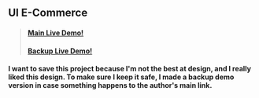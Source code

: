 ## UI E-Commerce
> #### [Main Live Demo!](https://islam-rabia.github.io/challenge-localstorage/)
> #### [Backup Live Demo!](https://lil-de7k.github.io/ui_e-commerce/)
#### I want to save this project because I'm not the best at design, and I really liked this design. To make sure I keep it safe, I made a backup demo version in case something happens to the author's main link.
